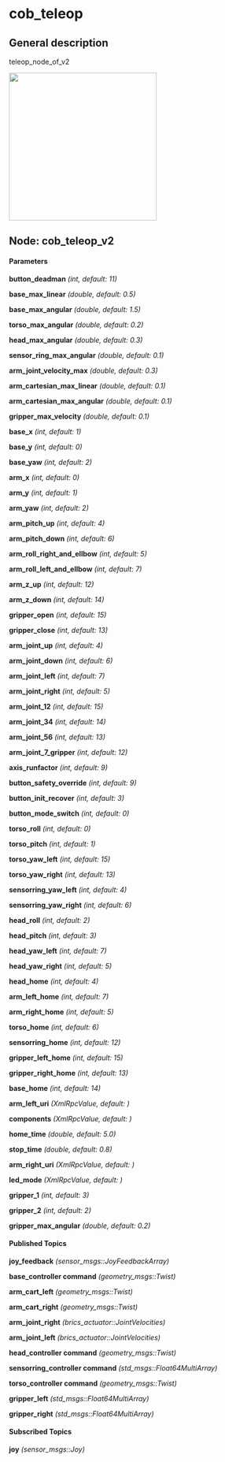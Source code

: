 cob_teleop
====================

General description
---------------------
teleop_node_of_v2

<img src="./model/cob_teleop.png" width="300px" />

Node: cob_teleop_v2
---------------------
#### Parameters
**button_deadman** *(int, default: 11)*
<!--- protected region button_deadman on begin -->
<!--- protected region button_deadman end -->

**base_max_linear** *(double, default: 0.5)*
<!--- protected region base_max_linear on begin -->
<!--- protected region base_max_linear end -->

**base_max_angular** *(double, default: 1.5)*
<!--- protected region base_max_angular on begin -->
<!--- protected region base_max_angular end -->

**torso_max_angular** *(double, default: 0.2)*
<!--- protected region torso_max_angular on begin -->
<!--- protected region torso_max_angular end -->

**head_max_angular** *(double, default: 0.3)*
<!--- protected region head_max_angular on begin -->
<!--- protected region head_max_angular end -->

**sensor_ring_max_angular** *(double, default: 0.1)*
<!--- protected region sensor_ring_max_angular on begin -->
<!--- protected region sensor_ring_max_angular end -->

**arm_joint_velocity_max** *(double, default: 0.3)*
<!--- protected region arm_joint_velocity_max on begin -->
<!--- protected region arm_joint_velocity_max end -->

**arm_cartesian_max_linear** *(double, default: 0.1)*
<!--- protected region arm_cartesian_max_linear on begin -->
<!--- protected region arm_cartesian_max_linear end -->

**arm_cartesian_max_angular** *(double, default: 0.1)*
<!--- protected region arm_cartesian_max_angular on begin -->
<!--- protected region arm_cartesian_max_angular end -->

**gripper_max_velocity** *(double, default: 0.1)*
<!--- protected region gripper_max_velocity on begin -->
<!--- protected region gripper_max_velocity end -->

**base_x** *(int, default: 1)*
<!--- protected region base_x on begin -->
<!--- protected region base_x end -->

**base_y** *(int, default: 0)*
<!--- protected region base_y on begin -->
<!--- protected region base_y end -->

**base_yaw** *(int, default: 2)*
<!--- protected region base_yaw on begin -->
<!--- protected region base_yaw end -->

**arm_x** *(int, default: 0)*
<!--- protected region arm_x on begin -->
<!--- protected region arm_x end -->

**arm_y** *(int, default: 1)*
<!--- protected region arm_y on begin -->
<!--- protected region arm_y end -->

**arm_yaw** *(int, default: 2)*
<!--- protected region arm_yaw on begin -->
<!--- protected region arm_yaw end -->

**arm_pitch_up** *(int, default: 4)*
<!--- protected region arm_pitch_up on begin -->
<!--- protected region arm_pitch_up end -->

**arm_pitch_down** *(int, default: 6)*
<!--- protected region arm_pitch_down on begin -->
<!--- protected region arm_pitch_down end -->

**arm_roll_right_and_ellbow** *(int, default: 5)*
<!--- protected region arm_roll_right_and_ellbow on begin -->
<!--- protected region arm_roll_right_and_ellbow end -->

**arm_roll_left_and_ellbow** *(int, default: 7)*
<!--- protected region arm_roll_left_and_ellbow on begin -->
<!--- protected region arm_roll_left_and_ellbow end -->

**arm_z_up** *(int, default: 12)*
<!--- protected region arm_z_up on begin -->
<!--- protected region arm_z_up end -->

**arm_z_down** *(int, default: 14)*
<!--- protected region arm_z_down on begin -->
<!--- protected region arm_z_down end -->

**gripper_open** *(int, default: 15)*
<!--- protected region gripper_open on begin -->
<!--- protected region gripper_open end -->

**gripper_close** *(int, default: 13)*
<!--- protected region gripper_close on begin -->
<!--- protected region gripper_close end -->

**arm_joint_up** *(int, default: 4)*
<!--- protected region arm_joint_up on begin -->
<!--- protected region arm_joint_up end -->

**arm_joint_down** *(int, default: 6)*
<!--- protected region arm_joint_down on begin -->
<!--- protected region arm_joint_down end -->

**arm_joint_left** *(int, default: 7)*
<!--- protected region arm_joint_left on begin -->
<!--- protected region arm_joint_left end -->

**arm_joint_right** *(int, default: 5)*
<!--- protected region arm_joint_right on begin -->
<!--- protected region arm_joint_right end -->

**arm_joint_12** *(int, default: 15)*
<!--- protected region arm_joint_12 on begin -->
<!--- protected region arm_joint_12 end -->

**arm_joint_34** *(int, default: 14)*
<!--- protected region arm_joint_34 on begin -->
<!--- protected region arm_joint_34 end -->

**arm_joint_56** *(int, default: 13)*
<!--- protected region arm_joint_56 on begin -->
<!--- protected region arm_joint_56 end -->

**arm_joint_7_gripper** *(int, default: 12)*
<!--- protected region arm_joint_7_gripper on begin -->
<!--- protected region arm_joint_7_gripper end -->

**axis_runfactor** *(int, default: 9)*
<!--- protected region axis_runfactor on begin -->
<!--- protected region axis_runfactor end -->

**button_safety_override** *(int, default: 9)*
<!--- protected region button_safety_override on begin -->
<!--- protected region button_safety_override end -->

**button_init_recover** *(int, default: 3)*
<!--- protected region button_init_recover on begin -->
<!--- protected region button_init_recover end -->

**button_mode_switch** *(int, default: 0)*
<!--- protected region button_mode_switch on begin -->
<!--- protected region button_mode_switch end -->

**torso_roll** *(int, default: 0)*
<!--- protected region torso_roll on begin -->
<!--- protected region torso_roll end -->

**torso_pitch** *(int, default: 1)*
<!--- protected region torso_pitch on begin -->
<!--- protected region torso_pitch end -->

**torso_yaw_left** *(int, default: 15)*
<!--- protected region torso_yaw_left on begin -->
<!--- protected region torso_yaw_left end -->

**torso_yaw_right** *(int, default: 13)*
<!--- protected region torso_yaw_right on begin -->
<!--- protected region torso_yaw_right end -->

**sensorring_yaw_left** *(int, default: 4)*
<!--- protected region sensorring_yaw_left on begin -->
<!--- protected region sensorring_yaw_left end -->

**sensorring_yaw_right** *(int, default: 6)*
<!--- protected region sensorring_yaw_right on begin -->
<!--- protected region sensorring_yaw_right end -->

**head_roll** *(int, default: 2)*
<!--- protected region head_roll on begin -->
<!--- protected region head_roll end -->

**head_pitch** *(int, default: 3)*
<!--- protected region head_pitch on begin -->
<!--- protected region head_pitch end -->

**head_yaw_left** *(int, default: 7)*
<!--- protected region head_yaw_left on begin -->
<!--- protected region head_yaw_left end -->

**head_yaw_right** *(int, default: 5)*
<!--- protected region head_yaw_right on begin -->
<!--- protected region head_yaw_right end -->

**head_home** *(int, default: 4)*
<!--- protected region head_home on begin -->
<!--- protected region head_home end -->

**arm_left_home** *(int, default: 7)*
<!--- protected region arm_left_home on begin -->
<!--- protected region arm_left_home end -->

**arm_right_home** *(int, default: 5)*
<!--- protected region arm_right_home on begin -->
<!--- protected region arm_right_home end -->

**torso_home** *(int, default: 6)*
<!--- protected region torso_home on begin -->
<!--- protected region torso_home end -->

**sensorring_home** *(int, default: 12)*
<!--- protected region sensorring_home on begin -->
<!--- protected region sensorring_home end -->

**gripper_left_home** *(int, default: 15)*
<!--- protected region gripper_left_home on begin -->
<!--- protected region gripper_left_home end -->

**gripper_right_home** *(int, default: 13)*
<!--- protected region gripper_right_home on begin -->
<!--- protected region gripper_right_home end -->

**base_home** *(int, default: 14)*
<!--- protected region base_home on begin -->
<!--- protected region base_home end -->

**arm_left_uri** *(XmlRpcValue, default: )*
<!--- protected region arm_left_uri on begin -->
<!--- protected region arm_left_uri end -->

**components** *(XmlRpcValue, default: )*
<!--- protected region components on begin -->
<!--- protected region components end -->

**home_time** *(double, default: 5.0)*
<!--- protected region home_time on begin -->
<!--- protected region home_time end -->

**stop_time** *(double, default: 0.8)*
<!--- protected region stop_time on begin -->
<!--- protected region stop_time end -->

**arm_right_uri** *(XmlRpcValue, default: )*
<!--- protected region arm_right_uri on begin -->
<!--- protected region arm_right_uri end -->

**led_mode** *(XmlRpcValue, default: )*
<!--- protected region led_mode on begin -->
<!--- protected region led_mode end -->

**gripper_1** *(int, default: 3)*
<!--- protected region gripper_1 on begin -->
<!--- protected region gripper_1 end -->

**gripper_2** *(int, default: 2)*
<!--- protected region gripper_2 on begin -->
<!--- protected region gripper_2 end -->

**gripper_max_angular** *(double, default: 0.2)*
<!--- protected region gripper_max_angular on begin -->
<!--- protected region gripper_max_angular end -->


#### Published Topics
**joy_feedback** *(sensor_msgs::JoyFeedbackArray)*   
<!--- protected region joy_feedback on begin -->
<!--- protected region joy_feedback end -->

**base_controller command** *(geometry_msgs::Twist)*   
<!--- protected region base_controller command on begin -->
<!--- protected region base_controller command end -->

**arm_cart_left** *(geometry_msgs::Twist)*   
<!--- protected region arm_cart_left on begin -->
<!--- protected region arm_cart_left end -->

**arm_cart_right** *(geometry_msgs::Twist)*   
<!--- protected region arm_cart_right on begin -->
<!--- protected region arm_cart_right end -->

**arm_joint_right** *(brics_actuator::JointVelocities)*   
<!--- protected region arm_joint_right on begin -->
<!--- protected region arm_joint_right end -->

**arm_joint_left** *(brics_actuator::JointVelocities)*   
<!--- protected region arm_joint_left on begin -->
<!--- protected region arm_joint_left end -->

**head_controller command** *(geometry_msgs::Twist)*   
<!--- protected region head_controller command on begin -->
<!--- protected region head_controller command end -->

**sensorring_controller command** *(std_msgs::Float64MultiArray)*   
<!--- protected region sensorring_controller command on begin -->
<!--- protected region sensorring_controller command end -->

**torso_controller command** *(geometry_msgs::Twist)*   
<!--- protected region torso_controller command on begin -->
<!--- protected region torso_controller command end -->

**gripper_left** *(std_msgs::Float64MultiArray)*   
<!--- protected region gripper_left on begin -->
<!--- protected region gripper_left end -->

**gripper_right** *(std_msgs::Float64MultiArray)*   
<!--- protected region gripper_right on begin -->
<!--- protected region gripper_right end -->


#### Subscribed Topics
**joy** *(sensor_msgs::Joy)*   
<!--- protected region joy on begin -->
<!--- protected region joy end -->



